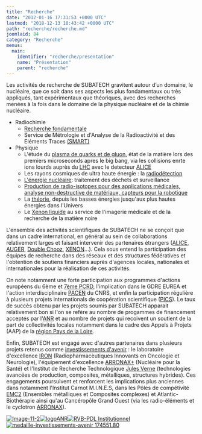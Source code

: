 ```yaml
---
title: "Recherche"
date: "2012-01-16 17:31:53 +0000 UTC"
lastmod: "2018-12-13 10:43:42 +0000 UTC"
path: "recherche/recherche.md"
joomlaid: 84
category: "Recherche"
menus:
  main:
    identifier: "recherche/presentation"
    name: "Présentation"
    parent: "recherche"
---
```

Les activités de recherche de SUBATECH gravitent autour d’un domaine, le nucléaire, que ce soit dans ses aspects les plus fondamentaux ou très appliqués, tant expérimentaux que théoriques, avec des recherches menées à la fois dans le domaine de la physique nucléaire et de la chimie nucléaire.

*   Radiochimie
    *   [Recherche fondamentale](/recherche/radiochimie/radiochimie-presentation)
    *   Service de Métrologie et d'Analyse de la Radioactivité et des Eléments Traces [(SMART)](SMART/web/index.html)
*   Physique
    *   L'étude du [plasma de quarks et de gluon](/recherche/plasma/presentation-groupe-plasma), état de la matière lors des premiers microseconds apres le big bang, via les collisions enrte ions lourds auprès du [LHC](http://www.lhc-france.fr/) avec le detecteur [ALICE](http://aliweb.cern.ch/)
    *   Les rayons cosmiques de ultra haute énergie : la [radiodétection](/recherche/astro/astro-presentation)
    *   [L'énergie nucléaire](/recherche/sen/erdre-presentation): traitement des déchets et surveillance
    *   [Production de radio-isotopes pour des applications médicales, analyse non-destructive de matériaux, capteurs pour la robotique](/recherche/prisma/presentation)
    *   La [théorie](/recherche/theorie/theoriehe-presentation), depuis les basses énergies jusqu'aux plus hautes énergies dans l'Univers
    *   Le [Xenon liquide](/recherche/xenon/presentation) au service de l'imagerie médicale et de la recherche de la matière noire

L'ensemble des activités scientifiques de SUBATECH ne se conçoit que dans un cadre international, en général au sein de collaborations relativement larges et faisant intervenir des partenaires étrangers ([ALICE](http://aliweb.cern.ch/), [AUGER](http://www.auger.org/), [Double Chooz](http://doublechooz.in2p3.fr), [XENON](http://xenon1t.org/)...). Cela sous entend la participation des équipes de recherche dans des réseaux et des structures fédératives et l'obtention de soutiens financiers auprès d'agences locales, nationales et internationales pour la réalisation de ces activités.  

On note notamment une forte participation aux programmes d'actions européens du 6ème et [7ème PCRD](http://cordis.europa.eu/fp7/home_fr.html), l'implication dans le GDRE EUREA et l'action interdisciplinaire [PACEN](http://www.cnrs.fr/prg/PIR/programmes/energie-aval/pacen/pacen.htm) du CNRS, et enfin la participation régulière à plusieurs projets internationals de coopération scientifique ([PICS](https://dri-dae.cnrs-dir.fr/spip.php?article155)). Le taux de succès obtenu par les projets soumis par SUBATECH apparait relativement bon si l'on se refère au nombre de progammes de financement acceptés par l'[ANR](http://www.agence-nationale-recherche.fr/) et au nombre de projets qui recoivent un soutient de la part de collectivités locales notamment dans le cadre des Appels à Projets (AAP) de la [région Pays de la Loire](http://www.paysdelaloire.fr/).

Enfin, SUBATECH est engagé avec d'autres partenaires dans plusieurs projets retenus comme [investissements d'avenir](http://www.enseignementsup-recherche.gouv.fr/pid24578/investissements-d-avenir.html) : le laboratoire d'excellence [IRON](http://cache.media.enseignementsup-recherche.gouv.fr/file/Fiches_Labex_2/65/9/IRON_207659.pdf) (Radiopharmaceutiques Innovants en Oncologie et Neurologie), l'équipement d'excellence [ARRONAX+](http://cache.media.enseignementsup-recherche.gouv.fr/file/Fiches_equipex_vague_2/00/9/ARRONAXPLUS_203009.pdf) (Nucléaire pour la Santé) et l'Institut de Recherche Technologique [Jules Verne](http://media.enseignementsup-recherche.gouv.fr/file/Fiches_IRT/39/6/Dossier_de_presentation_des_IRT_3_176396.pdf) (technologies avancées de production, composites, métalliques, structures hybrides). Ces engagements poursuivent et renforcent les implications plus anciennes dans notamment l'Institut Carnot M.I.N.E.S, dans les Pôles de compétivité [EMC2](http://www.pole-emc2.fr/) (Ensembles métalliques et Composites complexes) et Atlantic-Biothérapie ainsi qu'au Cancéropôle Grand Ouest (via les radio-éléments et le cyclotron [ARRONAX](http://www.cyclotron-nantes.fr/)).

[![Image-11-2](images/Recherche/Image-11-2.png)](http://cordis.europa.eu/fp7/home_fr.html)[![logoANR](images/Recherche/logoANR.gif)](http://www.agence-nationale-recherche.fr/)[![RVB-PDL Institutionnel](images/Recherche/RVB-PDL_Institutionnel.jpg)](http://www.paysdelaloire.fr/)[![medaille-investissements-avenir 174551.80](images/Recherche/medaille-investissements-avenir_174551.80.jpg)](http://www.enseignementsup-recherche.gouv.fr/pid24578/investissements-d-avenir.html)
